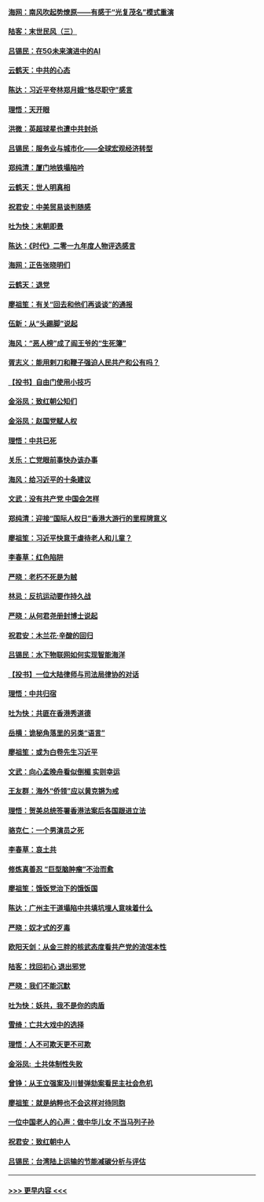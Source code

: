 #### [海网：南风吹起势燎原——有感于“光复茂名”模式重演](../pages/nsc993/n11732308.md?t=12200344) 
#### [陆客：末世民风（三）](../pages/nsc993/n11732211.md?t=12200344) 
#### [吕锡民：在5G未来演进中的AI](../pages/nsc993/n11730010.md?t=12200344) 
#### [云鹤天：中共的心态](../pages/nsc993/n11729906.md?t=12200344) 
#### [陈达：习近平夸林郑月娥“恪尽职守”感言](../pages/nsc993/n11729881.md?t=12200344) 
#### [理悟：天开眼](../pages/nsc993/n11729699.md?t=12200344) 
#### [洪微：英超球星也遭中共封杀](../pages/nsc993/n11727243.md?t=12200344) 
#### [吕锡民：服务业与城市化——全球宏观经济转型](../pages/nsc993/n11725845.md?t=12200344) 
#### [郑纯清：厦门地铁塌陷吟](../pages/nsc993/n11725813.md?t=12200344) 
#### [云鹤天：世人明真相](../pages/nsc993/n11725621.md?t=12200344) 
#### [祝君安：中美贸易谈判随感](../pages/nsc993/n11725609.md?t=12200344) 
#### [吐为快：末朝即景](../pages/nsc993/n11723365.md?t=12200344) 
#### [陈达：《时代》二零一九年度人物评选感言](../pages/nsc993/n11723337.md?t=12200344) 
#### [海网：正告张晓明们](../pages/nsc993/n11723228.md?t=12200344) 
#### [云鹤天：退党](../pages/nsc993/n11723056.md?t=12200344) 
#### [廖祖笙：有关“回去和他们再谈谈”的通报](../pages/nsc993/n11722442.md?t=12200344) 
#### [伍新：从“头踢脚”说起](../pages/nsc993/n11722429.md?t=12200344) 
#### [海风：“恶人榜”成了阎王爷的“生死簿”](../pages/nsc993/n11722272.md?t=12200344) 
#### [胥志义：能用剌刀和鞭子强迫人民共产和公有吗？](../pages/nsc993/n11720569.md?t=12200344) 
#### [【投书】自由门使用小技巧](../pages/nsc993/n11720180.md?t=12200344) 
#### [金浴凤：致红朝公知们](../pages/nsc993/n11720563.md?t=12200344) 
#### [金浴凤：赵国党赋人权](../pages/nsc993/n11720533.md?t=12200344) 
#### [理悟：中共已死](../pages/nsc993/n11720233.md?t=12200344) 
#### [关乐：亡党眼前事快办该办事](../pages/nsc993/n11719160.md?t=12200344) 
#### [海风：给习近平的十条建议](../pages/nsc993/n11717616.md?t=12200344) 
#### [文武：没有共产党 中国会怎样](../pages/nsc993/n11717584.md?t=12200344) 
#### [郑纯清：迎接“国际人权日”香港大游行的里程牌意义](../pages/nsc993/n11717417.md?t=12200344) 
#### [廖祖笙：习近平快意于虐待老人和儿童？](../pages/nsc993/n11715313.md?t=12200344) 
#### [李春草：红色陷阱](../pages/nsc993/n11715029.md?t=12200344) 
#### [严晓：老朽不死是为贼](../pages/nsc993/n11712910.md?t=12200344) 
#### [林忌：反抗运动要作持久战](../pages/nsc993/n11712623.md?t=12200344) 
#### [严晓：从何君尧册封博士说起](../pages/nsc993/n11712465.md?t=12200344) 
#### [祝君安：木兰花·辛酸的回归](../pages/nsc993/n11712381.md?t=12200344) 
#### [吕锡民：水下物联网如何实现智能海洋](../pages/nsc993/n11711158.md?t=12200344) 
#### [【投书】一位大陆律师与司法局律协的对话](../pages/nsc993/n11709675.md?t=12200344) 
#### [理悟：中共归宿](../pages/nsc993/n11710059.md?t=12200344) 
#### [吐为快：共匪在香港秀道德](../pages/nsc993/n11709979.md?t=12200344) 
#### [岳横：诡秘角落里的另类“语言”](../pages/nsc993/n11709792.md?t=12200344) 
#### [廖祖笙：或为白卷先生习近平](../pages/nsc993/n11708330.md?t=12200344) 
#### [文武：向心孟晚舟看似倒楣 实则幸运](../pages/nsc993/n11708236.md?t=12200344) 
#### [王友群：海外“侨领”应以黄克锵为戒](../pages/nsc993/n11706176.md?t=12200344) 
#### [理悟：贺美总统签署香港法案后各国跟进立法](../pages/nsc993/n11706853.md?t=12200344) 
#### [骆克仁：一个男演员之死](../pages/nsc993/n11706677.md?t=12200344) 
#### [李春草：哀土共](../pages/nsc993/n11706255.md?t=12200344) 
#### [修炼真善忍 “巨型脑肿瘤”不治而愈](../pages/nsc993/n11705340.md?t=12200344) 
#### [廖祖笙：饿饭党治下的饿饭国](../pages/nsc993/n11705085.md?t=12200344) 
#### [陈达：广州主干道塌陷中共填坑埋人意味着什么](../pages/nsc993/n11705046.md?t=12200344) 
#### [严晓：奴才式的歹毒](../pages/nsc993/n11704826.md?t=12200344) 
#### [欧阳天剑：从金三胖的核武态度看共产党的流氓本性](../pages/nsc993/n11702238.md?t=12200344) 
#### [陆客：找回初心 退出邪党](../pages/nsc993/n11702213.md?t=12200344) 
#### [严晓：我们不能沉默](../pages/nsc993/n11702110.md?t=12200344) 
#### [吐为快：妖共，我不是你的肉盾](../pages/nsc993/n11701366.md?t=12200344) 
#### [雪绮：亡共大戏中的选择](../pages/nsc993/n11699922.md?t=12200344) 
#### [理悟：人不可欺天更不可欺](../pages/nsc993/n11699657.md?t=12200344) 
#### [金浴凤:  土共体制性失败](../pages/nsc993/n11699361.md?t=12200344) 
#### [曾铮：从王立强案及川普弹劾案看民主社会危机](../pages/nsc993/n11699318.md?t=12200344) 
#### [廖祖笙：就是纳粹也不会这样对待同胞](../pages/nsc993/n11697658.md?t=12200344) 
#### [一位中国老人的心声：做中华儿女 不当马列子孙](../pages/nsc993/n11697525.md?t=12200344) 
#### [祝君安：致红朝中人](../pages/nsc993/n11697518.md?t=12200344) 
#### [吕锡民：台湾陆上运输的节能减碳分析与评估](../pages/nsc993/n11694983.md?t=12200344) 

----
#### [ >>> 更早内容 <<< ](../indexes/nsc993-earlier.md)
